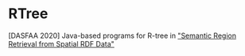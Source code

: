 # RTree
[DASFAA 2020] Java-based programs for R-tree in ["Semantic Region Retrieval from Spatial RDF Data"](https://link.springer.com/chapter/10.1007/978-3-030-59416-9_25)
